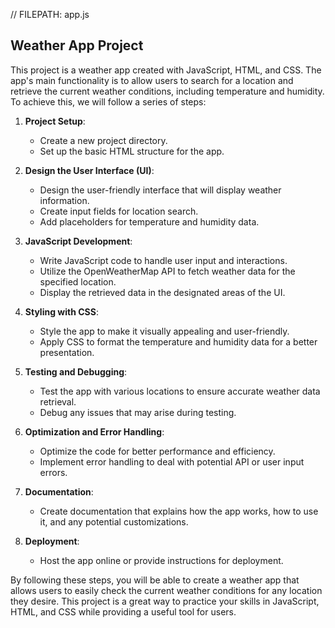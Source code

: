 // FILEPATH: app.js

## Weather App Project

This project is a weather app created with JavaScript, HTML, and CSS. The app's main functionality is to allow users to search for a location and retrieve the current weather conditions, including temperature and humidity. To achieve this, we will follow a series of steps:

1. **Project Setup**: 
   - Create a new project directory.
   - Set up the basic HTML structure for the app.

2. **Design the User Interface (UI)**: 
   - Design the user-friendly interface that will display weather information.
   - Create input fields for location search.
   - Add placeholders for temperature and humidity data.

3. **JavaScript Development**:
   - Write JavaScript code to handle user input and interactions.
   - Utilize the OpenWeatherMap API to fetch weather data for the specified location.
   - Display the retrieved data in the designated areas of the UI.

4. **Styling with CSS**:
   - Style the app to make it visually appealing and user-friendly.
   - Apply CSS to format the temperature and humidity data for a better presentation.

5. **Testing and Debugging**:
   - Test the app with various locations to ensure accurate weather data retrieval.
   - Debug any issues that may arise during testing.

6. **Optimization and Error Handling**:
   - Optimize the code for better performance and efficiency.
   - Implement error handling to deal with potential API or user input errors.

7. **Documentation**:
   - Create documentation that explains how the app works, how to use it, and any potential customizations.

8. **Deployment**:
   - Host the app online or provide instructions for deployment.

By following these steps, you will be able to create a weather app that allows users to easily check the current weather conditions for any location they desire. This project is a great way to practice your skills in JavaScript, HTML, and CSS while providing a useful tool for users.
